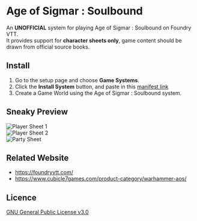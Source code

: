 # Age of Sigmar : Soulbound
An **UNOFFICIAL** system for playing Age of Sigmar : Soulbound on Foundry VTT.  
It provides support for **character sheets only**, game content should be drawn from official source books.

## Install
1. Go to the setup page and choose **Game Systems**.
2. Click the **Install System** button, and paste in this [manifest link](https://github.com/Perfectro/Age-of-Sigmar-Soulbound-FoundryVTT/raw/master/system.json)
3. Create a Game World using the Age of Sigmar : Soulbound system.

## Sneaky Preview
![Player Sheet 1](https://github.com/Perfectro/Age-of-Sigmar-Soulbound-FoundryVTT/blob/master/asset/preview/player1.jpg?raw=true)  
![Player Sheet 2](https://github.com/Perfectro/Age-of-Sigmar-Soulbound-FoundryVTT/blob/master/asset/preview/player2.jpg?raw=true)  
![Party Sheet](https://github.com/Perfectro/Age-of-Sigmar-Soulbound-FoundryVTT/blob/master/asset/preview/party.jpg?raw=true)  

## Related Website
- https://foundryvtt.com/
- https://www.cubicle7games.com/product-category/warhammer-aos/

## Licence
[GNU General Public License v3.0](https://choosealicense.com/licenses/gpl-3.0/)
